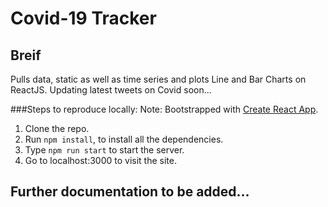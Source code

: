 # Covid-19 Tracker
## Breif
Pulls data, static as well as time series and plots Line and Bar Charts on ReactJS.
Updating latest tweets on Covid soon...

###Steps to reproduce locally:
Note: Bootstrapped with [Create React App](https://github.com/facebook/create-react-app).
1. Clone the repo.
2. Run ```npm install```, to install all the dependencies.
3. Type ```npm run start``` to start the server.
4. Go to localhost:3000 to visit the site.

## Further documentation to be added...
